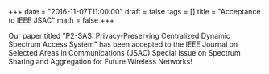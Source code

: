 +++
date = "2016-11-07T11:00:00"
draft = false
tags = []
title = "Acceptance to IEEE JSAC"
math = false
+++

Our paper titled "P2-SAS: Privacy-Preserving Centralized Dynamic Spectrum Access System" has been accepted to the IEEE Journal on Selected Areas in Communications (JSAC) Special Issue on Spectrum Sharing and Aggregation for Future Wireless Networks!

